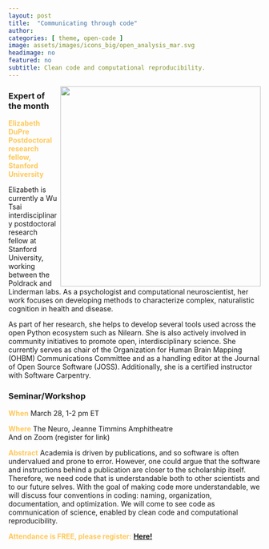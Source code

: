 ```yaml
---
layout: post
title:  "Communicating through code"
author: 
categories: [ theme, open-code ]
image: assets/images/icons_big/open_analysis_mar.svg
headimage: no
featured: no
subtitle: Clean code and computational reproducibility.
---
```

<style>
orange {
  color: rgba(254, 200, 89, 1);
  font-weight: bold;
}
</style>
<!-- ![](../assets/images/video_screenshots/click-to-see-video.png) -->

<!-- [![](../assets/images/video_screenshots/2023-10-05_osoh_ko_oct-video-screenshot.png)](https://www.youtube.com/watch?v=OHxnwzOKqHM&list=PL4IAzeXaocvx2rSfU1YCuTN3SmnOMqOz3&index=4) -->
<img align="right" width="400" src="{{site.baseurl}}/assets/images/monthly_posters/2024-03-28_osoh_ko_mar-poster-portrait.png">

### Expert of the month
<orange>Elizabeth DuPre <br>Postdoctoral research fellow, Stanford University</orange>


Elizabeth is currently a Wu Tsai interdisciplinary postdoctoral research fellow at Stanford University, working between the Poldrack and Linderman labs. As a psychologist and computational neuroscientist, her work focuses on developing methods to characterize complex, naturalistic cognition in health and disease.

As part of her research, she helps to develop several tools used across the open Python ecosystem such as Nilearn. She is also actively involved in community initiatives to promote open, interdisciplinary science. She currently serves as chair of the Organization for Human Brain Mapping (OHBM) Communications Committee and as a handling editor at the Journal of Open Source Software (JOSS). Additionally, she is a certified instructor with Software Carpentry.

### Seminar/Workshop

<orange>When</orange>
March 28, 1-2 pm ET


<orange>Where</orange>
The Neuro, Jeanne Timmins Amphitheatre\
And on Zoom (register for link)

<orange>Abstract</orange>
Academia is driven by publications, and so software is often undervalued and prone to error.
However, one could argue that the software and instructions behind a publication are closer to the scholarship itself. 
Therefore, we need code that is understandable both to other scientists and to our future selves. 
With the goal of making code more understandable, we will discuss four conventions in coding: naming, organization, documentation, and optimization.
We will come to see code as communication of science, enabled by clean code and computational reproducibility.


<orange>Attendance is FREE, please register:</orange> 
**[Here!](https://forms.gle/MoauCMiqsYYTQBLaA)**
